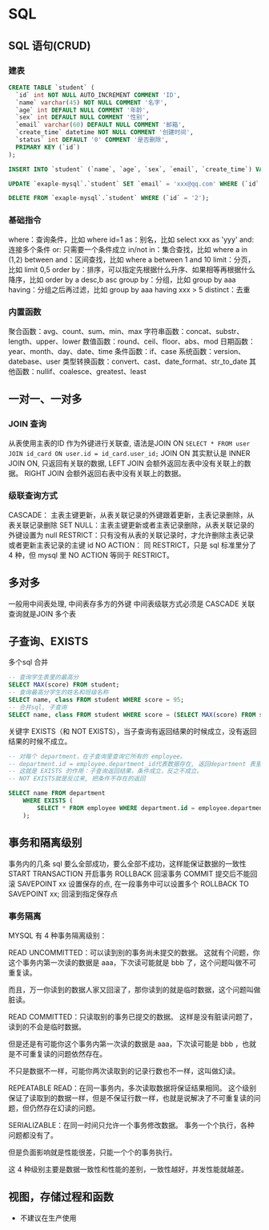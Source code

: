 # SQL

## SQL 语句(CRUD)

### 建表

```sql
CREATE TABLE `student` (
  `id` int NOT NULL AUTO_INCREMENT COMMENT 'ID',
  `name` varchar(45) NOT NULL COMMENT '名字',
  `age` int DEFAULT NULL COMMENT '年龄',
  `sex` int DEFAULT NULL COMMENT '性别',
  `email` varchar(60) DEFAULT NULL COMMENT '邮箱',
  `create_time` datetime NOT NULL COMMENT '创建时间',
  `status` int DEFAULT '0' COMMENT '是否删除',
  PRIMARY KEY (`id`)
);
```

```sql
INSERT INTO `student` (`name`, `age`, `sex`, `email`, `create_time`) VALUES ('someone', '23', '1', 'someone@qq.com', '2023-05-27 10:50:00');
```

```sql
UPDATE `exaple-mysql`.`student` SET `email` = 'xxx@qq.com' WHERE (`id` = '2');
```

```sql
DELETE FROM `exaple-mysql`.`student` WHERE (`id` = '2');
```

### 基础指令

where：查询条件，比如 where id=1
as：别名，比如 select xxx as 'yyy'
and: 连接多个条件
or: 只需要一个条件成立
in/not in：集合查找，比如 where a in (1,2)
between and：区间查找，比如 where a between 1 and 10
limit：分页，比如 limit 0,5
order by：排序，可以指定先根据什么升序、如果相等再根据什么降序，比如 order by a desc,b asc
group by：分组，比如 group by aaa
having：分组之后再过滤，比如 group by aaa having xxx > 5
distinct：去重

### 内置函数

聚合函数：avg、count、sum、min、max
字符串函数：concat、substr、length、upper、lower
数值函数：round、ceil、floor、abs、mod
日期函数：year、month、day、date、time
条件函数：if、case
系统函数：version、datebase、user
类型转换函数：convert、cast、date_format、str_to_date
其他函数：nullif、coalesce、greatest、least

## 一对一、一对多

### JOIN 查询

从表使用主表的ID 作为外键进行关联查, 语法是JOIN ON
`SELECT * FROM user JOIN id_card ON user.id = id_card.user_id;`
JOIN ON 其实默认是 INNER JOIN ON, 只返回有关联的数据,
LEFT JOIN 会额外返回左表中没有关联上的数据。
RIGHT JOIN 会额外返回右表中没有关联上的数据。

### 级联查询方式

CASCADE： 主表主键更新，从表关联记录的外键跟着更新，主表记录删除，从表关联记录删除
SET NULL：主表主键更新或者主表记录删除，从表关联记录的外键设置为 null
RESTRICT：只有没有从表的关联记录时，才允许删除主表记录或者更新主表记录的主键 id
NO ACTION： 同 RESTRICT，只是 sql 标准里分了 4 种，但 mysql 里 NO ACTION 等同于 RESTRICT。

## 多对多

一般用中间表处理, 中间表存多方的外键
中间表级联方式必须是 CASCADE
关联查询就是JOIN 多个表

## 子查询、EXISTS

多个sql 合并

```sql
-- 查询学生表里的最高分
SELECT MAX(score) FROM student;
-- 查询最高分学生的姓名和班级名称
SELECT name, class FROM student WHERE score = 95;
-- 合并sql, 子查询
SELECT name, class FROM student WHERE score = (SELECT MAX(score) FROM student);
```

关键字 EXISTS（和 NOT EXISTS），当子查询有返回结果的时候成立，没有返回结果的时候不成立。

```sql
-- 对每个 department，在子查询里查询它所有的 employee。
-- department.id = employee.department_id代表数据存在, 返回department 表里对应的name
-- 这就是 EXISTS 的作用：子查询返回结果，条件成立，反之不成立。
-- NOT EXISTS就是反过来, 把条件不存在的返回

SELECT name FROM department
    WHERE EXISTS (
        SELECT * FROM employee WHERE department.id = employee.department_id
    );
```

## 事务和隔离级别

事务内的几条 sql 要么全部成功，要么全部不成功，这样能保证数据的一致性
START TRANSACTION 开启事务
ROLLBACK 回滚事务
COMMIT 提交后不能回滚
SAVEPOINT xx 设置保存的点, 在一段事务中可以设置多个
ROLLBACK TO SAVEPOINT xx; 回滚到指定保存点

### 事务隔离

MYSQL 有 4 种事务隔离级别：

READ UNCOMMITTED：可以读到别的事务尚未提交的数据。
这就有个问题，你这个事务内第一次读的数据是 aaa，下次读可能就是 bbb 了，这个问题叫做不可重复读。

而且，万一你读到的数据人家又回滚了，那你读到的就是临时数据，这个问题叫做脏读。

READ COMMITTED：只读取别的事务已提交的数据。
这样是没有脏读问题了，读到的不会是临时数据。

但是还是有可能你这个事务内第一次读的数据是 aaa，下次读可能是 bbb ，也就是不可重复读的问题依然存在。

不只是数据不一样，可能你两次读取到的记录行数也不一样，这叫做幻读。

REPEATABLE READ：在同一事务内，多次读取数据将保证结果相同。
这个级别保证了读取到的数据一样，但是不保证行数一样，也就是说解决了不可重复读的问题，但仍然存在幻读的问题。

SERIALIZABLE：在同一时间只允许一个事务修改数据。
事务一个个执行，各种问题都没有了。

但是负面影响就是性能很差，只能一个个的事务执行。

这 4 种级别主要是数据一致性和性能的差别，一致性越好，并发性能就越差。

## 视图，存储过程和函数

- 不建议在生产使用
